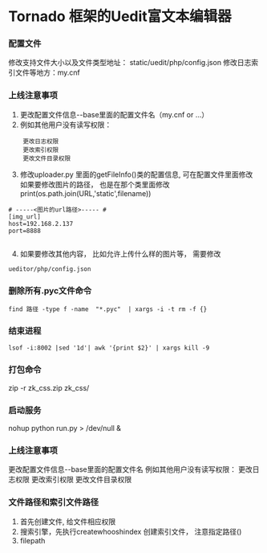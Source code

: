 
# Tornado 框架的Uedit富文本编辑器


### 配置文件
修改支持文件大小以及文件类型地址： static/uedit/php/config.json
修改日志索引文件等地方：my.cnf


### 上线注意事项
1. 更改配置文件信息--base里面的配置文件名（my.cnf or ...）  
2. 例如其他用户没有读写权限：  
```
    更改日志权限  
    更改索引权限  
    更改文件目录权限  
```


3. 修改uploader.py 里面的getFileInfo()类的配置信息, 可在配置文件里面修改  
如果要修改图片的路径， 也是在那个类里面修改print(os.path.join(URL,'static',filename))
```buildoutcfg
# -----<图片的url路径>----- #
[img_url]
host=192.168.2.137
port=8888


```
4. 如果要修改其他内容， 比如允许上传什么样的图片等， 需要修改
```
ueditor/php/config.json
```


### 删除所有.pyc文件命令
```
find 路径 -type f -name  "*.pyc"  | xargs -i -t rm -f {}
```


### 结束进程
```
lsof -i:8002 |sed '1d'| awk '{print $2}' | xargs kill -9
```


### 打包命令
zip -r zk_css.zip zk_css/


### 启动服务
nohup python run.py > /dev/null &


### 上线注意事项
更改配置文件信息--base里面的配置文件名
例如其他用户没有读写权限：
    更改日志权限
    更改索引权限
    更改文件目录权限


### 文件路径和索引文件路径
1. 首先创建文件, 给文件相应权限
2. 搜索引擎，先执行createwhooshindex 创建索引文件， 注意指定路径()
3. filepath

